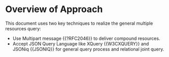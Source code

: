 # Overview of Approach

This document uses two key techniques to realize the general multiple resources
query:

- Use Multipart message {{?RFC2046}} to deliver compound resources.
- Accept JSON Query Language like XQuery {{W3CXQUERY}} and JSONiq {{JSONIQ}} for
  general query process and relational joint query.
